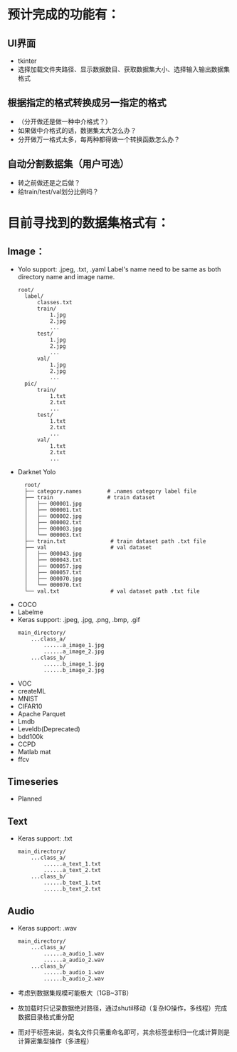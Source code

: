 # 预计完成的功能有：
## UI界面
* tkinter
* 选择加载文件夹路径、显示数据数目、获取数据集大小、选择输入输出数据集格式
  
## 根据指定的格式转换成另一指定的格式
* （分开做还是做一种中介格式？）
* 如果做中介格式的话，数据集太大怎么办？
* 分开做万一格式太多，每两种都得做一个转换函数怎么办？
  
## 自动分割数据集（用户可选）
* 转之前做还是之后做？
* 给train/test/val划分比例吗？


# 目前寻找到的数据集格式有：
## Image：
* Yolo
  support: .jpeg, .txt, .yaml
  Label's name need to be same as both directory name and image name.
  ```
  root/
    label/
        classes.txt
        train/
            1.jpg
            2.jpg
            ...
        test/
            1.jpg
            2.jpg
            ...
        val/
            1.jpg
            2.jpg
            ...
    pic/
        train/
            1.txt
            2.txt
            ...
        test/
            1.txt
            2.txt
            ...
        val/
            1.txt
            2.txt
            ...
  ```
* Darknet Yolo
  ```
    root/
    ├── category.names        # .names category label file
    ├── train                 # train dataset
    │   ├── 000001.jpg
    │   ├── 000001.txt
    │   ├── 000002.jpg
    │   ├── 000002.txt
    │   ├── 000003.jpg
    │   └── 000003.txt
    ├── train.txt              # train dataset path .txt file
    ├── val                    # val dataset
    │   ├── 000043.jpg
    │   ├── 000043.txt
    │   ├── 000057.jpg
    │   ├── 000057.txt
    │   ├── 000070.jpg
    │   └── 000070.txt
    └── val.txt                # val dataset path .txt file
    ```
* COCO
* Labelme
* Keras
  support: .jpeg, .jpg, .png, .bmp, .gif
    ```
    main_directory/
        ...class_a/
            ......a_image_1.jpg
            ......a_image_2.jpg
        ...class_b/
            ......b_image_1.jpg
            ......b_image_2.jpg
    ```
* VOC
* createML
* MNIST
* CIFAR10
* Apache Parquet
* Lmdb
* Leveldb(Deprecated)
* bdd100k
* CCPD
* Matlab mat
* ffcv

## Timeseries
* Planned

## Text
* Keras
  support: .txt
    ```
    main_directory/
        ...class_a/
            ......a_text_1.txt
            ......a_text_2.txt
        ...class_b/
            ......b_text_1.txt
            ......b_text_2.txt
    ```

## Audio
* Keras
  support: .wav
    ```
    main_directory/
        ...class_a/
            ......a_audio_1.wav
            ......a_audio_2.wav
        ...class_b/
            ......b_audio_1.wav
            ......b_audio_2.wav
    ```

* 考虑到数据集规模可能极大（1GB~3TB）
* 故加载时只记录数据绝对路径，通过shutil移动（复杂IO操作，多线程）完成数据目录格式重分配
* 而对于标签来说，类名文件只需重命名即可，其余标签坐标归一化或计算则是计算密集型操作（多进程）